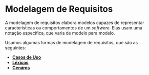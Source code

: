 # Modelagem de Requisitos

A modelagem de requisitos elabora modelos capazes de representar características ou comportamentos de um *software*. Elas usam uma notação específica, que varia de modelo para modelo.

Usamos algumas formas de modelagem de requisitos, que são as seguintes:

- [**Casos de Uso**](/docs/modeling/user_cases.md)
- [**Léxicos**](/docs/modeling/lexicons.md)
- [**Cenáros**](/docs/modeling/scenarios.md)